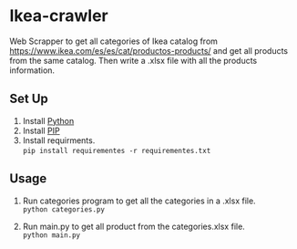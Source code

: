 # Ikea-crawler

Web Scrapper to get all categories of Ikea catalog from https://www.ikea.com/es/es/cat/productos-products/ and get all products from the same catalog.
Then write a .xlsx file with all the products information.

## Set Up

1. Install [Python](https://phoenixnap.com/kb/how-to-install-python-3-windows)
2. Install [PIP](https://phoenixnap.com/kb/install-pip-windows)
3. Install requirments. \
   `pip install requirementes -r requirementes.txt`

## Usage

1. Run categories program to get all the categories in a .xlsx file. \
   `python categories.py`

2. Run main.py to get all  product from the categories.xlsx file. \
  `python main.py`
